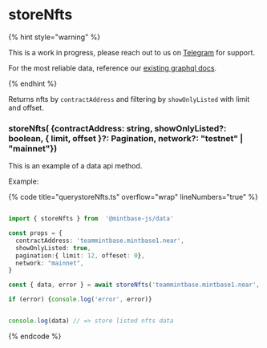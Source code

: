 # storeNfts



{% hint style="warning" %}



This is a work in progress, please reach out to us on [Telegram](https://t.me/mintdev) for support.

For the most reliable data, reference our [existing graphql docs](https://docs.mintbase.io/dev/read-data/mintbase-graph).



{% endhint %}




Returns nfts by `contractAddress` and filtering by `showOnlyListed` with limit and offset.



### storeNfts( {contractAddress: string, showOnlyListed?: boolean, { limit, offset }?: Pagination, network?: "testnet" | "mainnet"})



This is an example of a data api method.




Example:



{% code title="querystoreNfts.ts" overflow="wrap" lineNumbers="true" %}

```typescript

import { storeNfts } from  '@mintbase-js/data'

const props = {
  contractAddress: 'teammintbase.mintbase1.near',
  showOnlyListed: true,
  pagination:{ limit: 12, offeset: 0},
  network: "mainnet",
}

const { data, error } = await storeNfts('teammintbase.mintbase1.near', true);

if (error) {console.log('error', error)}


console.log(data) // => store listed nfts data

```

{% endcode %}